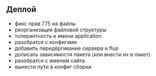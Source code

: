## Деплой
* фикс прав 775 на файлы
* реорганизация файловой структуры
* толерантность к имени application
* разобратся с конфигами
* добавить передёргивание сервера и flup
* дописать зависимости пакета (или внести их в пакет)
* разобратся с именем сайта
* вынести пути в конфиг сборки